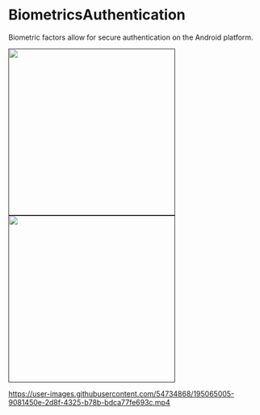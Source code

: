 # BiometricsAuthentication
Biometric factors allow for secure authentication on the Android platform.

<div align="start">
   <a target="_blank" rel="noopener noreferrer" href="">
     <img src="https://user-images.githubusercontent.com/54734868/195065637-cd1feecf-29d5-43c4-bb10-0c2c6b12f812.png" width="330" style="max-width: 100%;"></a>
  </div>
  
  <div align="start">
   <a target="_blank" rel="noopener noreferrer" href="">
     <img src="https://user-images.githubusercontent.com/54734868/195065645-c198b5c6-3e67-48a1-89af-fb6953444e9a.png" width="330" style="max-width: 100%;"></a>
  </div>


https://user-images.githubusercontent.com/54734868/195065005-9081450e-2d8f-4325-b78b-bdca77fe693c.mp4
